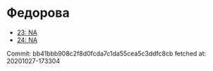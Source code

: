 # Федорова
- [23: NA](23.md)
- [24: NA](24.md)

Commit: bb41bbb908c2f8d0fcda7c1da55cea5c3ddfc8cb
 fetched at: 20201027-173304
